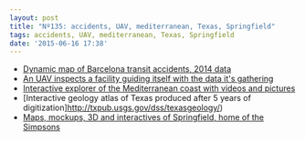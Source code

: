 ```yaml
---
layout: post
title: "Nº135: accidents, UAV, mediterranean, Texas, Springfield"
tags: accidents, UAV, mediterranean, Texas, Springfield
date: '2015-06-16 17:38'
---
```


* [Dynamic map of Barcelona transit accidents, 2014 data](https://juanjovidal.cartodb.com/viz/c745bfd4-1373-11e5-a69e-0e9d821ea90d/public_map)
* [An UAV inspects a facility guiding itself with the data it's gathering](http://aria.ri.cmu.edu/)
* [Interactive explorer of the Mediterranean coast with videos and pictures](http://www.tripinview.com/en/?path=home)
* [Interactive geology atlas of Texas produced after 5 years of digitization]http://txpub.usgs.gov/dss/texasgeology/)
* [Maps, mockups, 3D and interactives of Springfield, home of the Simpsons](http://www.atlasobscura.com/articles/everything-we-know-about-springfield-mapped)


